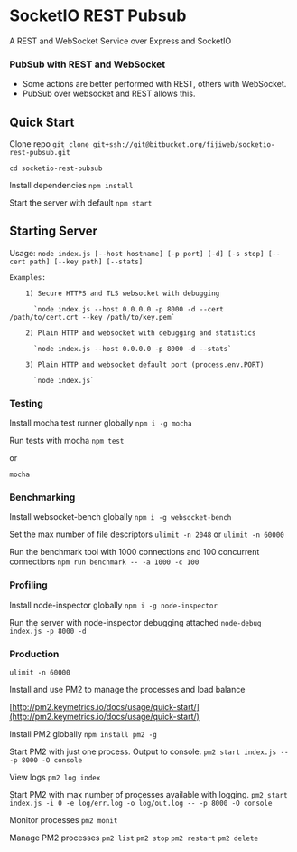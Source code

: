 # SocketIO REST Pubsub #

A REST and WebSocket Service over Express and SocketIO

### PubSub with REST and WebSocket ###

* Some actions are better performed with REST, others with WebSocket. 
* PubSub over websocket and REST allows this. 

## Quick Start ##

Clone repo 
`git clone git+ssh://git@bitbucket.org/fijiweb/socketio-rest-pubsub.git`

`cd socketio-rest-pubsub`

Install dependencies
`npm install`

Start the server with default
`npm start`

## Starting Server ##

Usage: 
		`node index.js [--host hostname] [-p port] [-d] [-s stop] [--cert path] [--key path] [--stats]`
	
	Examples:

		1) Secure HTTPS and TLS websocket with debugging

		  `node index.js --host 0.0.0.0 -p 8000 -d --cert /path/to/cert.crt --key /path/to/key.pem`
		
		2) Plain HTTP and websocket with debugging and statistics

		  `node index.js --host 0.0.0.0 -p 8000 -d --stats`

		3) Plain HTTP and websocket default port (process.env.PORT)

		  `node index.js`

### Testing ###

Install mocha test runner globally
`npm i -g mocha`

Run tests with mocha
`npm test`

or 

`mocha`

### Benchmarking ###

Install websocket-bench globally
`npm i -g websocket-bench`

Set the max number of file descriptors
`ulimit -n 2048` or `ulimit -n 60000`

Run the benchmark tool with 1000 connections and 100 concurrent connections
`npm run benchmark -- -a 1000 -c 100`


### Profiling ###

Install node-inspector globally
`npm i -g node-inspector`

Run the server with node-inspector debugging attached
`node-debug index.js -p 8000 -d`

### Production ###

`ulimit -n 60000`

Install and use PM2 to manage the processes and load balance

 [http://pm2.keymetrics.io/docs/usage/quick-start/](http://pm2.keymetrics.io/docs/usage/quick-start/) 

Install PM2 globally
 `npm install pm2 -g` 

Start PM2 with just one process. Output to console.
 `pm2 start index.js -- -p 8000 -O console`

View logs
 `pm2 log index` 

Start PM2 with max number of processes available with logging.
 `pm2 start index.js -i 0 -e log/err.log -o log/out.log -- -p 8000 -O console`

 Monitor processes
 `pm2 monit`

Manage PM2 processes 
 `pm2 list` 
 `pm2 stop` 
 `pm2 restart` 
 `pm2 delete`
